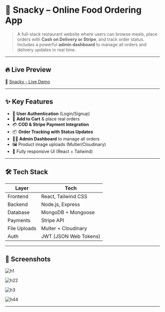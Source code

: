# 🍔 Snacky – Online Food Ordering App

> A full-stack restaurant website where users can browse meals, place orders with **Cash on Delivery or Stripe**, and track order status.  
Includes a powerful **admin dashboard** to manage all orders and delivery updates in real time.

---

## 🔥 Live Preview

🚀 [Snacky - Live Demo](https://snacky-frontend.onrender.com/)  

---

## ✨ Key Features

- 🔐 **User Authentication** (Login/Signup)
- 🛒 **Add to Cart** & place real orders
- 💳 **COD & Stripe Payment Integration**
- 📦 **Order Tracking with Status Updates**
- 🧑‍💻 **Admin Dashboard** to manage all orders
- 🖼️ Product image uploads (Multer/Cloudinary)
- 📱 Fully responsive UI (React + Tailwind)

---

## 🛠️ Tech Stack

| Layer         | Tech                         |
|---------------|------------------------------|
| Frontend      | React, Tailwind CSS          |
| Backend       | Node.js, Express             |
| Database      | MongoDB + Mongoose           |
| Payments      | Stripe API                   |
| File Uploads  | Multer + Cloudinary          |
| Auth          | JWT (JSON Web Tokens)        |

---

## 📸 Screenshots

![h1](https://github.com/user-attachments/assets/fdfa53de-34a4-47e3-859c-b02319e41bc6)

![h22](https://github.com/user-attachments/assets/c35cab60-5f63-4c75-8a52-2204377c36fc)

![h3](https://github.com/user-attachments/assets/bdb6caed-d3e4-4428-931b-91bedc79ea8d)

![h44](https://github.com/user-attachments/assets/4bf20b76-b342-4403-9a90-bde8f7457cea)





---

